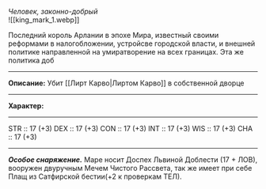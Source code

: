 *Человек, законно-добрый*  
![[king_mark_1.webp]]


Последний король Арлании в эпохе Мира, известный своими реформами в налогобложении, устройсве городской власти, и внешней политике направленной на умиратворение на всех границах.  Эта же политика доб
____ 
**Описание:** Убит [[Лирт Карво|Лиртом Карво]] в собственной дворце

____
**Характер:** 
___  
STR :: 17 (+3) DEX :: 17 (+3) CON :: 17 (+3) INT :: 17 (+3) WIS :: 17 (+3) CHA :: 17 (+3)
___  
***Особое снаряжение.*** Маре носит Доспех Львиной Доблести (17 + ЛОВ), вооружен двуручным Мечем Чистого Рассвета, так же имеет при себе Плащ из Сатфирской бестии(+2 к проверкам ТЕЛ). 